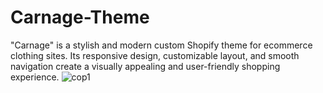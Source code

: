 # Carnage-Theme
 "Carnage" is a stylish and modern custom Shopify theme for ecommerce clothing sites. Its responsive design, customizable layout, and smooth navigation create a visually appealing and user-friendly shopping experience.
![cop1](https://github.com/rusirujayawardhana/Carnage-Theme/assets/80480263/b5f90d61-27fc-4b7b-870f-3a940a14b10c)
